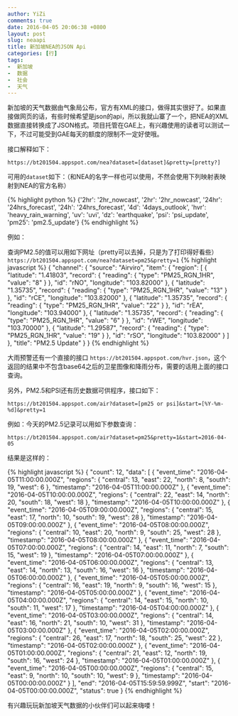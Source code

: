 ```yaml
---
author: YiZi
comments: true
date: 2016-04-05 20:06:38 +0800
layout: post
slug: neaapi
title: 新加坡NEA的JSON Api
categories: [行]
tags:
-  新加坡
-  数据
-  社会
-  天气
---
```


新加坡的天气数据由气象局公布，官方有XML的接口，做得其实很好了。如果直接做网页的话，有些时候希望是json的api，所以我就山寨了一个，把NEA的XML数据直接转换成了JSON格式。项目托管在GAE上，有兴趣使用的读者可以测试一下，不过可能受到GAE每天的额度的限制不一定好使哦。

接口解释如下：

`https://bt201504.appspot.com/nea?dataset=[dataset]&pretty=[pretty?]`

可用的`dataset`如下：（和NEA的名字一样也可以使用，不然会使用下列映射表映射到NEA的官方名称）

{% highlight python %}
{'2hr': '2hr_nowcast',
	'2hr': '2hr_nowcast',
	'24hr': '24hrs_forecast',
	'24h': '24hrs_forecast',
	'4d': '4days_outlook',
	'hvr': 'heavy_rain_warning',
	'uv': 'uvi',
	'dz': 'earthquake',
	'psi': 'psi_update',
	'pm25': 'pm2.5_update'}
{% endhighlight %}

例如：

查询PM2.5的值可以用如下网址（pretty可以去掉，只是为了打印得好看些）
`https://bt201504.appspot.com/nea?dataset=pm25&pretty=1`
{% highlight javascript %}
{
    "channel": {
        "source": "Airviro", 
        "item": {
            "region": [
                {
                    "latitude": "1.41803", 
                    "record": {
                        "reading": {
                            "type": "PM25_RGN_1HR", 
                            "value": "8"
                        }
                    }, 
                    "id": "rNO", 
                    "longitude": "103.82000"
                }, 
                {
                    "latitude": "1.35735", 
                    "record": {
                        "reading": {
                            "type": "PM25_RGN_1HR", 
                            "value": "13"
                        }
                    }, 
                    "id": "rCE", 
                    "longitude": "103.82000"
                }, 
                {
                    "latitude": "1.35735", 
                    "record": {
                        "reading": {
                            "type": "PM25_RGN_1HR", 
                            "value": "22"
                        }
                    }, 
                    "id": "rEA", 
                    "longitude": "103.94000"
                }, 
                {
                    "latitude": "1.35735", 
                    "record": {
                        "reading": {
                            "type": "PM25_RGN_1HR", 
                            "value": "6"
                        }
                    }, 
                    "id": "rWE", 
                    "longitude": "103.70000"
                }, 
                {
                    "latitude": "1.29587", 
                    "record": {
                        "reading": {
                            "type": "PM25_RGN_1HR", 
                            "value": "19"
                        }
                    }, 
                    "id": "rSO", 
                    "longitude": "103.82000"
                }
            ]
        }, 
        "title": "PM2.5 Update"
    }
}
{% endhighlight %}

大雨预警还有一个直接的接口 `https://bt201504.appspot.com/hvr.json`，这个返回的结果中不包含base64之后的卫星图像和降雨分布，需要的话用上面的接口查询。

另外，PM2.5和PSI还有历史数据可供程序，接口如下：

`https://bt201504.appspot.com/air?dataset=[pm25 or psi]&start=[%Y-%m-%d]&pretty=1`

例如：今天的PM2.5记录可以用如下参数查询：

`https://bt201504.appspot.com/air?dataset=pm25&pretty=1&start=2016-04-05`

结果是这样的：

{% highlight javascript %}
{
    "count": 12, 
    "data": [
        {
            "event_time": "2016-04-05T11:00:00.000Z", 
            "regions": {
                "central": 13, 
                "east": 22, 
                "north": 8, 
                "south": 19, 
                "west": 6
            }, 
            "timestamp": "2016-04-05T11:00:00.000Z"
        }, 
        {
            "event_time": "2016-04-05T10:00:00.000Z", 
            "regions": {
                "central": 22, 
                "east": 14, 
                "north": 20, 
                "south": 18, 
                "west": 18
            }, 
            "timestamp": "2016-04-05T10:00:00.000Z"
        }, 
        {
            "event_time": "2016-04-05T09:00:00.000Z", 
            "regions": {
                "central": 15, 
                "east": 17, 
                "north": 10, 
                "south": 19, 
                "west": 28
            }, 
            "timestamp": "2016-04-05T09:00:00.000Z"
        }, 
        {
            "event_time": "2016-04-05T08:00:00.000Z", 
            "regions": {
                "central": 10, 
                "east": 20, 
                "north": 9, 
                "south": 25, 
                "west": 28
            }, 
            "timestamp": "2016-04-05T08:00:00.000Z"
        }, 
        {
            "event_time": "2016-04-05T07:00:00.000Z", 
            "regions": {
                "central": 14, 
                "east": 11, 
                "north": 7, 
                "south": 15, 
                "west": 19
            }, 
            "timestamp": "2016-04-05T07:00:00.000Z"
        }, 
        {
            "event_time": "2016-04-05T06:00:00.000Z", 
            "regions": {
                "central": 13, 
                "east": 14, 
                "north": 13, 
                "south": 16, 
                "west": 16
            }, 
            "timestamp": "2016-04-05T06:00:00.000Z"
        }, 
        {
            "event_time": "2016-04-05T05:00:00.000Z", 
            "regions": {
                "central": 16, 
                "east": 19, 
                "north": 9, 
                "south": 16, 
                "west": 15
            }, 
            "timestamp": "2016-04-05T05:00:00.000Z"
        }, 
        {
            "event_time": "2016-04-05T04:00:00.000Z", 
            "regions": {
                "central": 14, 
                "east": 15, 
                "north": 10, 
                "south": 11, 
                "west": 17
            }, 
            "timestamp": "2016-04-05T04:00:00.000Z"
        }, 
        {
            "event_time": "2016-04-05T03:00:00.000Z", 
            "regions": {
                "central": 14, 
                "east": 16, 
                "north": 21, 
                "south": 10, 
                "west": 31
            }, 
            "timestamp": "2016-04-05T03:00:00.000Z"
        }, 
        {
            "event_time": "2016-04-05T02:00:00.000Z", 
            "regions": {
                "central": 26, 
                "east": 17, 
                "north": 18, 
                "south": 25, 
                "west": 22
            }, 
            "timestamp": "2016-04-05T02:00:00.000Z"
        }, 
        {
            "event_time": "2016-04-05T01:00:00.000Z", 
            "regions": {
                "central": 21, 
                "east": 12, 
                "north": 19, 
                "south": 16, 
                "west": 24
            }, 
            "timestamp": "2016-04-05T01:00:00.000Z"
        }, 
        {
            "event_time": "2016-04-05T00:00:00.000Z", 
            "regions": {
                "central": 15, 
                "east": 9, 
                "north": 10, 
                "south": 10, 
                "west": 9
            }, 
            "timestamp": "2016-04-05T00:00:00.000Z"
        }
    ], 
    "end": "2016-04-05T15:59:59.999Z", 
    "start": "2016-04-05T00:00:00.000Z", 
    "status": true
}
{% endhighlight %}

有兴趣玩玩新加坡天气数据的小伙伴们可以起来嗨喽！

